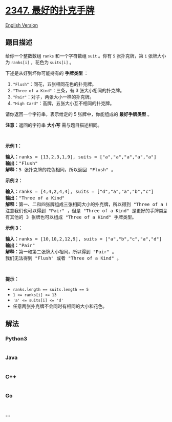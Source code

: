 # [2347. 最好的扑克手牌](https://leetcode.cn/problems/best-poker-hand)

[English Version](/solution/2300-2399/2347.Best%20Poker%20Hand/README_EN.md)

## 题目描述

<!-- 这里写题目描述 -->

<p>给你一个整数数组&nbsp;<code>ranks</code>&nbsp;和一个字符数组&nbsp;<code>suit</code>&nbsp;。你有&nbsp;<code>5</code>&nbsp;张扑克牌，第&nbsp;<code>i</code>&nbsp;张牌大小为&nbsp;<code>ranks[i]</code>&nbsp;，花色为&nbsp;<code>suits[i]</code>&nbsp;。</p>

<p>下述是从好到坏你可能持有的 <strong>手牌类型&nbsp;</strong>：</p>

<ol>
	<li><code>"Flush"</code>：同花，五张相同花色的扑克牌。</li>
	<li><code>"Three of a Kind"</code>：三条，有 3 张大小相同的扑克牌。</li>
	<li><code>"Pair"</code>：对子，两张大小一样的扑克牌。</li>
	<li><code>"High Card"</code>：高牌，五张大小互不相同的扑克牌。</li>
</ol>

<p>请你返回一个字符串，表示给定的 5 张牌中，你能组成的 <strong>最好手牌类型</strong>&nbsp;。</p>

<p><strong>注意：</strong>返回的字符串&nbsp;<strong>大小写</strong>&nbsp;需与题目描述相同。</p>

<p>&nbsp;</p>

<p><strong>示例 1：</strong></p>

<pre><b>输入：</b>ranks = [13,2,3,1,9], suits = ["a","a","a","a","a"]
<b>输出：</b>"Flush"
<b>解释：</b>5 张扑克牌的花色相同，所以返回 "Flush" 。
</pre>

<p><strong>示例 2：</strong></p>

<pre><b>输入：</b>ranks = [4,4,2,4,4], suits = ["d","a","a","b","c"]
<b>输出：</b>"Three of a Kind"
<b>解释：</b>第一、二和四张牌组成三张相同大小的扑克牌，所以得到 "Three of a Kind" 。
注意我们也可以得到 "Pair" ，但是 "Three of a Kind" 是更好的手牌类型。
有其他的 3 张牌也可以组成 "Three of a Kind" 手牌类型。</pre>

<p><strong>示例 3：</strong></p>

<pre><b>输入：</b>ranks = [10,10,2,12,9], suits = ["a","b","c","a","d"]
<b>输出：</b>"Pair"
<b>解释：</b>第一和第二张牌大小相同，所以得到 "Pair" 。
我们无法得到 "Flush" 或者 "Three of a Kind" 。
</pre>

<p>&nbsp;</p>

<p><strong>提示：</strong></p>

<ul>
	<li><code>ranks.length == suits.length == 5</code></li>
	<li><code>1 &lt;= ranks[i] &lt;= 13</code></li>
	<li><code>'a' &lt;= suits[i] &lt;= 'd'</code></li>
	<li>任意两张扑克牌不会同时有相同的大小和花色。</li>
</ul>


## 解法

<!-- 这里可写通用的实现逻辑 -->

<!-- tabs:start -->

### **Python3**

<!-- 这里可写当前语言的特殊实现逻辑 -->

```python

```

### **Java**

<!-- 这里可写当前语言的特殊实现逻辑 -->

```java

```

### **C++**

```cpp

```

### **Go**

```go

```

### **...**

```

```

<!-- tabs:end -->